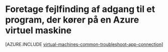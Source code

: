 <properties
    pageTitle="Foretage fejlfinding af adgang til programmer på en Windows-VM | Microsoft Azure"
    description="Hvis du ikke kan få adgang til et program, der kører på en Azure virtuel maskine, kan du følge disse trin til at isolere kilden til problemet."
    services="virtual-machines-windows"
    documentationCenter=""
    authors="iainfoulds"
    manager="timlt"
    editor=""
    tags="top-support-issue,azure-service-management,azure-resource-manager"/>

<tags
    ms.service="virtual-machines-windows"
    ms.workload="infrastructure-services"
    ms.tgt_pltfrm="vm-windows"
    ms.devlang="na"
    ms.topic="support-article"
    ms.date="09/27/2016"
    ms.author="iainfou"/>

# <a name="troubleshoot-access-to-an-application-running-on-an-azure-virtual-machine"></a>Foretage fejlfinding af adgang til et program, der kører på en Azure virtuel maskine

[AZURE.INCLUDE [virtual-machines-common-troubleshoot-app-connection](../../includes/virtual-machines-common-troubleshoot-app-connection.md)]
